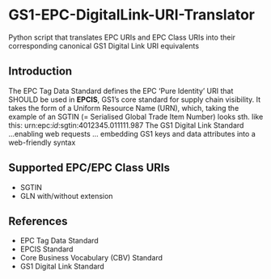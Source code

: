 # GS1-EPC-DigitalLink-URI-Translator
Python script that translates EPC URIs and EPC Class URIs into their corresponding canonical GS1 Digital Link URI equivalents 

## Introduction  
The EPC Tag Data Standard defines the EPC ‘Pure Identity’ URI that SHOULD be used in **EPCIS**, GS1’s core standard for supply chain visibility. It takes the form of a Uniform Resource Name (URN), which, taking the example of an SGTIN (= Serialised Global Trade Item Number) looks sth. like this: urn&#58;epc&#58;<i>id</i>&#58;sgtin&#58;4012345.011111.987
The GS1 Digital Link Standard ...enabling web requests ... embedding GS1 keys and data attributes into a web-friendly syntax  


## Supported EPC/EPC Class URIs
+ SGTIN
+ GLN with/without extension


## References
* EPC Tag Data Standard
* EPCIS Standard
* Core Business Vocabulary (CBV) Standard
* GS1 Digital Link Standard  
